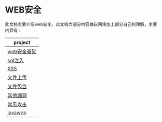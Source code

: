 # WEB安全

此文档主要介绍web安全，此文档大部分内容摘自网络加上部分自己的理解，主要内容有：

|project|
|---| 
|[web安全基础](web安全基础.md)|
|[sql注入](sql注入.md)|
|[XSS](XSS.md)|
|[文件上传](文件上传.md)|
|[文件包含](M文件包含.md)|
|[其他漏洞](其他漏洞.md)|
|[常见攻击](常见攻击.md)|
|[javaweb](javaweb.md)|




